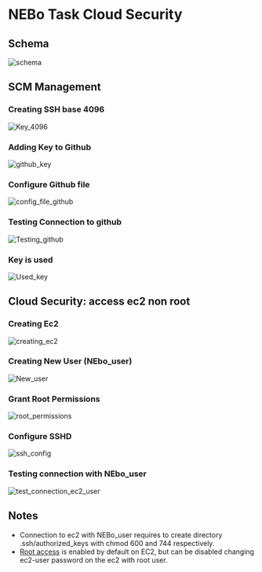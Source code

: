 # NEBo Task Cloud Security

## Schema 

![schema](/Images/NEBo_cloud_Security.jpg)

## SCM Management

### Creating SSH base 4096

![Key_4096](/Images/Creating_ssh_keys_4096.png)

### Adding Key to Github

![github_key](/Images/Adding_to_github.png)

### Configure Github file

![config_file_github](/Images/Config_file.png)

### Testing Connection to github

![Testing_github](/Images/Testing_connection.png)

### Key is used 

![Used_key](/Images/Key_is_used.png)


## Cloud Security: access ec2 non root

###  Creating Ec2

![creating_ec2](/Images/Creating_ec2_instance.png)

### Creating New User (NEbo_user)

![New_user](/Images/creating_NEbo_user.png)

### Grant Root Permissions

![root_permissions](/Images/Adding_root_permissions.png)

### Configure SSHD

![ssh_config](/Images/Configure_sshd.png)

### Testing connection with NEbo_user

![test_connection_ec2_user](/Images/Testing_connection_ec2.png)


## Notes

- Connection to ec2 with NEBo_user requires to create directory .ssh/authorized_keys with chmod 600 and 744 respectively.
- [Root access](https://docs.aws.amazon.com/AWSEC2/latest/UserGuide/managing-users.html) is enabled by default on EC2, but can be disabled changing ec2-user password on the ec2 with root user. 